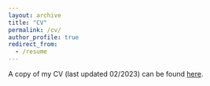 ```yaml
---
layout: archive
title: "CV"
permalink: /cv/
author_profile: true
redirect_from:
  - /resume
---
```


A copy of my CV (last updated 02/2023) can be found [here]("https://belovanna.github.io/files/cv.pdf").
